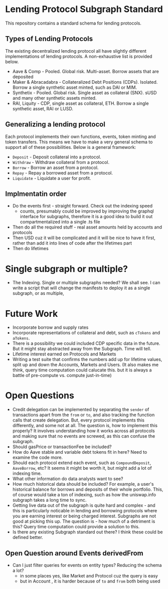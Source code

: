 # Lending Protocol Subgraph Standard
This repository contains a standard schema for lending protocols. 

## Types of Lending Protocols
The existing decentralized lending protocol all have slightly different implementations of lending protocols. A non-exhaustive list is provided below.

- Aave & Comp - Pooled. Global risk. Multi-asset. Borrow assets that are deposited
- Maker & Abracadabra - Collateralized Debt Positions (CDPs). Isolated. Borrow a single synthetic asset minted, such as DAI or MIM.
- Synthetix - Pooled. Global risk. Single asset as collateral (SNX). sUSD and many other synthetic assets minted. 
- RAI, Liquity - CDP, single asset as collateral, ETH. Borrow a single synthetic asset, RAI or LUSD.

## Generalizing a lending protocol
Each protocol implements their own functions, events, token minting and token transfers. This means we have to make a very general schema to support all of these possibilities. Below is a general framework:
- `Deposit` - Deposit collateral into a protocol.
- `Withdraw` - Withdraw collateral from a protocol.
- `Borrow` - Borrow an asset from a protocol.
- `Repay` - Repay a borrowed asset from a protocol.
- `Liquidate` - Liquidate a user for profit.

## Implmentatin order
- Do the events first - straight forward. Check out the indexing speed
  - counts, presumably could be improved by improving the graphql interface for subgraphs, therefore it is a good idea to build it out compartmentalized into a single .ts file  
- Then do all the required stuff - real asset amounts held by accounts and protocols
- Then USD cuz it will be complicated and it will be nice to have it first, rather than add it into lines of code after the lifetimes part
- Then do lifetimes

# Single subgraph or multiple?
- The Indexing. Single or multiple subgraphs needed? We shall see. I can write a script that will change the manifests to deploy it as a single subgraph, or as multiple, 

# Future Work
- Incorporate borrow and supply rates
- Incorporate representations of collateral and debt, such as `cTokens` and `aTokens`.
- There is a possibility we could included CDP specific data in the future. But it might stay abstracted away from the Subgraph. Time will tell.
- Lifetime interest earned on Protocols and Markets
- Writing a test suite that confirms the numbers add up for lifetime values, split up and down the Accounts, Markets and Users. (It also makes me think, query time computation could calucate this. but it is always a battle of pre-compute vs. compute just-in-time)
# Open Questions
- Credit delegation can be implemented by separating the `sender` of transactions apart from the `from` or `to`, and also tracking the function calls that create delegation. But, every protocol implements this differently, and some not at all. The question is, how to implement this properly? It involves understanding how it works across all protocols and making sure that no events are screwed, as this can confuse the subgraph.
- Should gasPrice or transactionFee be included?
- How do Aave stable and variable debt tokens fit in here? Need to examine the code more.
- Should each protocol extend each event, such as `CompoundDeposit`, `AaveBorrow`, etc? It seems it might be worth it, but might add a lot of indexing time.
- What other information do data analysts want to see?
- How much historical data should be included? For example, a user's historical balance for borrows and deposits of their whole portfolio. This, of course would take a ton of indexing, such as how the uniswap.info subgraph takes a long time to sync. 
- Getting live data out of the subgraph is quite hard and complex - and this is particularly noticable in lending and borrowing protocols where you are earning interest or being charged interest. Subgraphs are not good at picking this up. The question is - how much of a detriment is this? Query time computation could provide a solution to this. 
- Is there any existing Subgraph standard out there? I think these could be defined better.

## Open Question around  Events derivedFrom
- Can I just filter queries for events on entity types? Reducing the schema a lot?
  - in some places yes, like Market and Protocol cuz the query is easy
  - but in Account , it is harder because of `to` and `from` both being used
